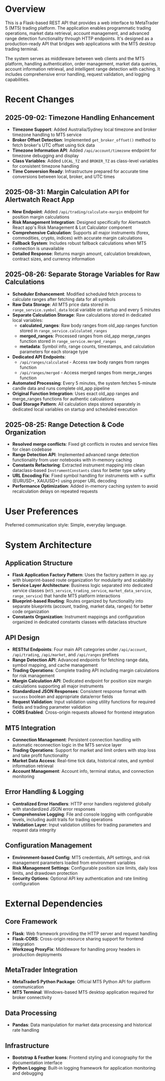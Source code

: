 # Overview

This is a Flask-based REST API that provides a web interface to MetaTrader 5 (MT5) trading platform. The application enables programmatic trading operations, market data retrieval, account management, and advanced range detection functionality through HTTP endpoints. It's designed as a production-ready API that bridges web applications with the MT5 desktop trading terminal.

The system serves as middleware between web clients and the MT5 platform, handling authentication, order management, market data queries, account information retrieval, and intelligent range detection with caching. It includes comprehensive error handling, request validation, and logging capabilities.

# Recent Changes

## 2025-09-02: Timezone Handling Enhancement
- **Timezone Support**: Added Australia/Sydney local timezone and broker timezone handling to MT5 service
- **Broker Offset Detection**: Implemented `get_broker_offset()` method to fetch broker's UTC offset using tick data
- **Timezone Information API**: Added `/api/account/timezone` endpoint for timezone debugging and display
- **Class Variables**: Added `LOCAL_TZ` and `BROKER_TZ` as class-level variables for consistent timezone handling
- **Time Conversion Ready**: Infrastructure prepared for accurate time conversions between local, broker, and UTC times

## 2025-08-31: Margin Calculation API for Alertwatch React App
- **New Endpoint**: Added `/api/trading/calculate-margin` endpoint for position margin calculations
- **Risk Management Integration**: Designed specifically for Alertwatch React app's Risk Management & Lot Calculator component
- **Comprehensive Calculation**: Supports all major instruments (forex, commodities, crypto, indices) with accurate margin calculations
- **Fallback System**: Includes robust fallback calculations when MT5 connection is unavailable
- **Detailed Response**: Returns margin amount, calculation breakdown, contract sizes, and currency information

## 2025-08-26: Separate Storage Variables for Raw Calculations
- **Scheduler Enhancement**: Modified scheduled fetch process to calculate ranges after fetching data for all symbols
- **Raw Data Storage**: All MT5 price data stored in `range_service.symbol_data` local variable on startup and every 5 minutes
- **Separate Calculation Storage**: Raw calculations stored in dedicated local variables:
  - **calculated_ranges**: Raw body ranges from old_app ranges function stored in `range_service.calculated_ranges`
  - **merged_ranges**: Processed ranges from old_app merge_ranges function stored in `range_service.merged_ranges`
  - **metadata**: Symbol info, range counts, timestamps, and calculation parameters for each storage type
- **Dedicated API Endpoints**: 
  - `/api/ranges/calculated` - Access raw body ranges from ranges function
  - `/api/ranges/merged` - Access merged ranges from merge_ranges function
- **Automated Processing**: Every 5 minutes, the system fetches 5-minute candle data and runs complete old_app pipeline
- **Original Function Integration**: Uses exact old_app ranges and merge_ranges functions for authentic calculations
- **Dual Storage Pattern**: All calculation steps stored separately in dedicated local variables on startup and scheduled execution

## 2025-08-25: Range Detection & Code Organization
- **Resolved merge conflicts**: Fixed git conflicts in routes and service files for clean codebase
- **Range Detection API**: Implemented advanced range detection functionality from user notebooks with in-memory caching
- **Constants Refactoring**: Extracted instrument mapping into clean dataclass-based `InstrumentConstants` class for better type safety
- **URL Encoding Fix**: Fixed symbol handling for instruments with + suffix (EURUSD+, XAUUSD+) using proper URL decoding
- **Performance Optimization**: Added in-memory caching system to avoid recalculation delays on repeated requests

# User Preferences

Preferred communication style: Simple, everyday language.

# System Architecture

## Application Structure
- **Flask Application Factory Pattern**: Uses the factory pattern in `app.py` with blueprint-based route organization for modularity and scalability
- **Service Layer Architecture**: Business logic separated into dedicated service classes (`mt5_service`, `trading_service`, `market_data_service`, `range_service`) that handle MT5 platform interactions
- **Blueprint-based Routing**: Routes organized by functionality into separate blueprints (account, trading, market data, ranges) for better code organization
- **Constants Organization**: Instrument mappings and configuration organized in dedicated constants classes with dataclass structure

## API Design
- **RESTful Endpoints**: Four main API categories under `/api/account`, `/api/trading`, `/api/market`, and `/api/ranges` prefixes
- **Range Detection API**: Advanced endpoints for fetching range data, symbol mapping, and cache management
- **Trading Operations**: Complete trading API including margin calculations for risk management
- **Margin Calculation API**: Dedicated endpoint for position size margin calculations supporting all major instruments
- **Standardized JSON Responses**: Consistent response format with `success` boolean and appropriate data/error fields
- **Request Validation**: Input validation using utility functions for required fields and trading parameter validation
- **CORS Enabled**: Cross-origin requests allowed for frontend integration

## MT5 Integration
- **Connection Management**: Persistent connection handling with automatic reconnection logic in the MT5 service layer
- **Trading Operations**: Support for market and limit orders with stop loss and take profit functionality
- **Market Data Access**: Real-time tick data, historical rates, and symbol information retrieval
- **Account Management**: Account info, terminal status, and connection monitoring

## Error Handling & Logging
- **Centralized Error Handlers**: HTTP error handlers registered globally with standardized JSON error responses
- **Comprehensive Logging**: File and console logging with configurable levels, including audit trails for trading operations
- **Validation Layer**: Input validation utilities for trading parameters and request data integrity

## Configuration Management
- **Environment-based Config**: MT5 credentials, API settings, and risk management parameters loaded from environment variables
- **Risk Management Settings**: Configurable position size limits, daily loss limits, and drawdown protection
- **Security Options**: Optional API key authentication and rate limiting configuration

# External Dependencies

## Core Framework
- **Flask**: Web framework providing the HTTP server and request handling
- **Flask-CORS**: Cross-origin resource sharing support for frontend integration
- **Werkzeug ProxyFix**: Middleware for handling proxy headers in production deployments

## MetaTrader Integration
- **MetaTrader5 Python Package**: Official MT5 Python API for platform communication
- **MT5 Terminal**: Windows-based MT5 desktop application required for broker connectivity

## Data Processing
- **Pandas**: Data manipulation for market data processing and historical rate handling

## Infrastructure
- **Bootstrap & Feather Icons**: Frontend styling and iconography for the documentation interface
- **Python Logging**: Built-in logging framework for application monitoring and debugging